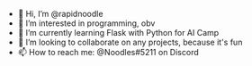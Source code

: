 - 👋 Hi, I’m @rapidnoodle
- 👀 I’m interested in programming, obv
- 🌱 I’m currently learning Flask with Python for AI Camp
- 💞️ I’m looking to collaborate on any projects, because it's fun
- 📫 How to reach me: @Noodles#5211 on Discord

<!---
rapidnoodle/rapidnoodle is a ✨ special ✨ repository because its `README.md` (this file) appears on your GitHub profile.
You can click the Preview link to take a look at your changes.
--->
